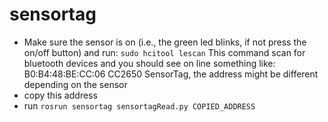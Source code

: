 # sensortag

 * Make sure the sensor is on (i.e., the green led blinks, if not press the on/off button) and run:
``sudo hcitool lescan`` This command scan for bluetooth devices and you should see on line something like:
B0:B4:48:BE:CC:06 CC2650 SensorTag, the address might be different depending on the sensor
 * copy this address
 * run ``rosrun sensortag sensortagRead.py COPIED_ADDRESS``
